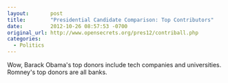 ```yaml
---
layout:       post
title:        "Presidential Candidate Comparison: Top Contributors"
date:         2012-10-26 08:57:53 -0700
original_url: http://www.opensecrets.org/pres12/contriball.php
categories:
  - Politics
---
```


Wow, Barack Obama's top donors include tech companies and universities. Romney's top donors are all banks.
